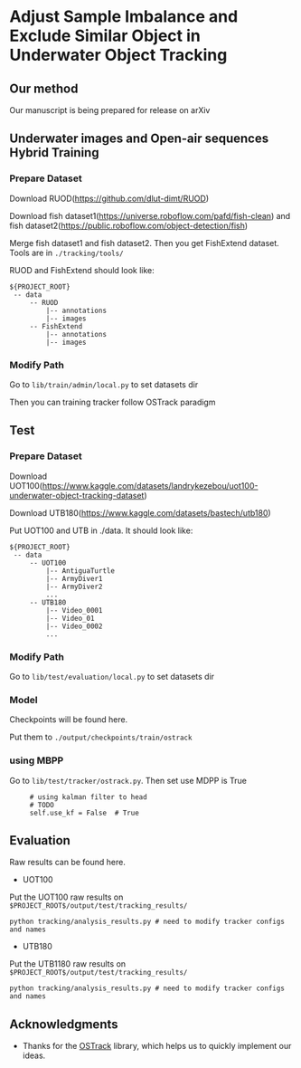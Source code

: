 # Adjust Sample Imbalance and Exclude Similar Object in Underwater Object Tracking

## Our method
Our manuscript is being prepared for release on arXiv 

## Underwater images and Open-air sequences Hybrid Training
### Prepare Dataset

Download RUOD(https://github.com/dlut-dimt/RUOD)

Download fish dataset1(https://universe.roboflow.com/pafd/fish-clean) and fish dataset2(https://public.roboflow.com/object-detection/fish)

Merge fish dataset1 and fish dataset2. Then you get FishExtend dataset. Tools are in `./tracking/tools/`

RUOD and FishExtend should look like:

   ```
   ${PROJECT_ROOT}
    -- data
        -- RUOD
            |-- annotations
            |-- images
        -- FishExtend
            |-- annotations
            |-- images
   ```

### Modify Path

Go to `lib/train/admin/local.py` to set datasets dir

Then you can training tracker follow OSTrack paradigm

## Test

### Prepare Dataset

Download UOT100(https://www.kaggle.com/datasets/landrykezebou/uot100-underwater-object-tracking-dataset)

Download UTB180(https://www.kaggle.com/datasets/bastech/utb180)

Put UOT100 and UTB in ./data. It should look like:

   ```
   ${PROJECT_ROOT}
    -- data
        -- UOT100
            |-- AntiguaTurtle
            |-- ArmyDiver1
            |-- ArmyDiver2
            ...
        -- UTB180
            |-- Video_0001
            |-- Video_01
            |-- Video_0002
            ...
   ```

### Modify Path
Go to `lib/test/evaluation/local.py` to set datasets dir

### Model

Checkpoints will be found here.

Put them to `./output/checkpoints/train/ostrack`

### using MBPP
Go to `lib/test/tracker/ostrack.py`. Then set use MDPP is True
   ```
        # using kalman filter to head        
        # TODO 
        self.use_kf = False  # True
   ```


## Evaluation

Raw results can be found here.

- UOT100

Put the UOT100 raw results  on `$PROJECT_ROOT$/output/test/tracking_results/`
```
python tracking/analysis_results.py # need to modify tracker configs and names
```
- UTB180

Put the UTB1180 raw results  on `$PROJECT_ROOT$/output/test/tracking_results/`

```
python tracking/analysis_results.py # need to modify tracker configs and names
```


## Acknowledgments
* Thanks for the [OSTrack](https://github.com/botaoye/OSTrack) library, which helps us to quickly implement our ideas.
